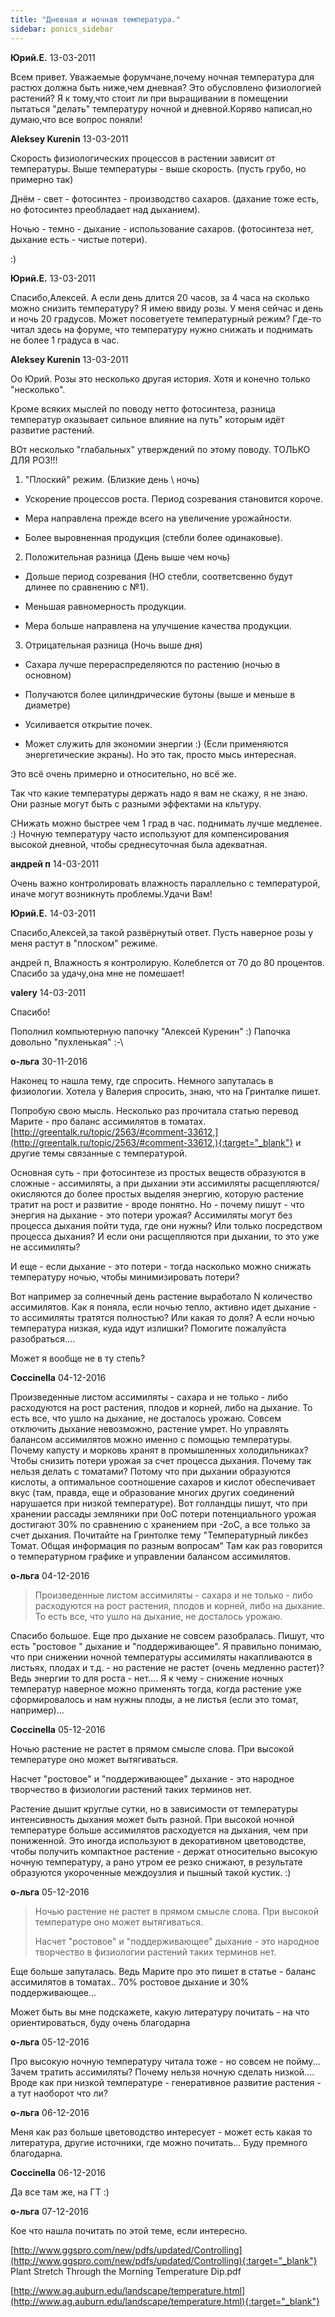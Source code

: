 ```yaml
---
title: "Дневная и ночная температура."
sidebar: ponics_sidebar
---
```


**Юрий.E.** 13-03-2011

Всем привет. Уважаемые форумчане,почему ночная температура для растюх должна быть ниже,чем дневная? Это обусловлено физиологией растений? Я к тому,что стоит ли при выращивании в помещении пытаться "делать" температуру ночной и дневной.Коряво написал,но думаю,что все вопрос поняли!


**Aleksey Kurenin** 13-03-2011

Скорость физиологических процессов в растении зависит от температуры. Выше температуры - выше скорость. (пусть грубо, но примерно так)

Днём - свет - фотосинтез - производство сахаров. (дахание тоже есть, но фотосинтез преобладает над дыханием).

Ночью - темно - дыхание - использование сахаров. (фотосинтеза нет, дыхание есть - чистые потери).

:)


**Юрий.E.** 13-03-2011

Спасибо,Алексей. А если день длится 20 часов, за 4 часа на сколько можно снизить температуру? Я имею ввиду розы. У меня сейчас и день и ночь 20 градусов. Может посоветуете температурный режим? Где-то читал здесь на форуме, что температуру нужно снижать и поднимать не более 1 градуса в час.


**Aleksey Kurenin** 13-03-2011

Оо Юрий. Розы это несколько другая история. Хотя и конечно только "несколько".

Кроме всяких мыслей по поводу нетто фотосинтеза, разница температур оказывает сильное влияние на путь" которым идёт развитие растений.

ВОт несколько "глабальных" утверждений по этому поводу. ТОЛЬКО ДЛЯ РОЗ!!!

1) "Плоский" режим. (Близкие день \ ночь)

- Ускорение процессов роста. Период созревания становится короче.

- Мера направлена прежде всего на увеличение урожайности.

- Более выровненная продукция (стебли более одинаковые).

2) Положительная разница (День выше чем ночь)

- Дольше период созревания (НО стебли, соответсвенно будут длинее по сравнению с №1).

- Меньшая равномерность продукции.

- Мера больше направлена на улучшение качества продукции. 

3) Отрицательная разница (Ночь выше дня)

- Сахара лучше перераспределяются по растению (ночью в основном)

- Получаются более цилиндрические бутоны (выше и меньше в диаметре)

- Усиливается открытие почек.

- Может служить для экономии энергии :) (Если применяются энергетические экраны). Но это так, просто мысь интересная.

Это всё очень примерно и относительно, но всё же. 

Так что какие температуры держать надо я вам не скажу, я не знаю. Они разные могут быть с разными эффектами на кльтуру.

СНижать можно быстрее чем 1 град в час. поднимать лучше медленее. :) Ночную температуру часто используют для компенсирования высокой дневной, чтобы среднесуточная была адекватная. 


**андрей п** 14-03-2011

Очень важно контролировать влажность параллельно с температурой, иначе могут возникнуть проблемы.Удачи Вам!


**Юрий.E.** 14-03-2011

Спасибо,Алексей,за такой развёрнутый ответ. Пусть наверное розы у меня растут в "плоском" режиме.

андрей п, Влажность я контролирую. Колеблется от 70 до 80 процентов. Спасибо за удачу,она мне не помешает!


**valery** 14-03-2011

Спасибо!

Пополнил компьютерную папочку "Алексей Куренин" :) Папочка довольно "пухленькая" :-\


**о-льга** 30-11-2016

Наконец то нашла тему, где спросить. Немного запуталась в физиологии. Хотела у Валерия спросить, знаю, что на Гринталке пишет. 

Попробую свою мысль. Несколько раз прочитала статью перевод Марите - про баланс ассимилятов в томатах. [http://greentalk.ru/topic/2563/#comment-33612,](http://greentalk.ru/topic/2563/#comment-33612,){:target="_blank"} и другие темы связанные с температурой. 

Основная суть - при фотосинтезе из простых веществ образуются в сложные - ассимиляты, а при дыхании эти ассимиляты расщепляются/окисляются до более простых выделяя энергию, которую растение тратит на рост и развитие - вроде понятно. Но - почему пишут - что энергия на дыхание - это потери урожая? Ассимиляты могут без процесса дыхания пойти туда, где они нужны? Или только посредством процесса дыхания? И если они расщепляются при дыхании, то это уже не ассимиляты?

И еще - если дыхание - это потери - тогда насколько можно снижать температуру ночью, чтобы минимизировать потери? 

Вот например за солнечный день растение выработало N количество ассимилятов. Как я поняла, если ночью тепло, активно идет дыхание - то ассимиляты тратятся полностью? Или какая то доля? А если ночью температура низкая, куда идут излишки? Помогите пожалуйста разобраться....

Может я вообще не в ту степь?


**Coccinella** 04-12-2016

Произведенные листом ассимиляты - сахара и не только - либо расходуются на рост растения, плодов и корней, либо на дыхание. То есть все, что ушло на дыхание, не досталось урожаю. Совсем отключить дыхание невозможно, растение умрет. Но управлять балансом ассимилятов можно именно с помощью температуры. Почему капусту и морковь хранят в промышленных холодильниках? Чтобы снизить потери урожая за счет процесса дыхания. Почему так нельзя делать с томатами? Потому что при дыхании образуются кислоты, а оптимальное соотношение сахаров и кислот обеспечивает вкус (там, правда, еще и образование многих других соединений нарушается при низкой температуре). Вот голландцы пишут, что при хранении рассады земляники при 0оС потери потенциального урожая достигают 30% по сравнению с хранением при -2оС, а все только за счет дыхания. Почитайте на Гринтолке тему "Температурный ликбез Томат. Общая информация по разным вопросам" Там как раз говорится о температурном графике и управлении балансом ассимилятов.


**о-льга** 04-12-2016

> Произведенные листом ассимиляты - сахара и не только - либо расходуются на рост растения, плодов и корней, либо на дыхание. То есть все, что ушло на дыхание, не досталось урожаю. 

Спасибо большое. Еще про дыхание не совсем разобралась. Пишут, что есть "ростовое " дыхание и "поддерживающее". Я правильно понимаю, что при снижении ночной температуры ассимиляты накапливаются в листьях, плодах и т.д. - но растение не растет (очень медленно растет)? Ведь энергии то для роста - нет.... Я к чему - снижение ночных температур наверное можно применять тогда, когда растение уже сформировалось и нам нужны плоды, а не листья (если это томат, например)...


**Coccinella** 05-12-2016

Ночью растение не растет в прямом смысле слова. При высокой температуре оно может вытягиваться.

Насчет "ростовое" и "поддерживающее" дыхание - это народное творчество в физиологии растений таких терминов нет.

Растение дышит круглые сутки, но в зависимости от температуры интенсивность дыхания может быть разной. При высокой ночной температуре больше ассимилятов расходуется на дыхания, чем при пониженной. Это иногда используют в декоративном цветоводстве, чтобы получить компактное растение - держат относительно высокую ночную температуру, а рано утром ее резко снижают, в результате образуются укороченные междоузлия и пышный такой кустик. :)


**о-льга** 05-12-2016

> Ночью растение не растет в прямом смысле слова. При высокой температуре оно может вытягиваться.
> 
> Насчет "ростовое" и "поддерживающее" дыхание - это народное творчество в физиологии растений таких терминов нет.

Еще больше запуталась. Ведь Марите про это пишет в статье - баланс ассимилятов в томатах.. 70% ростовое дыхание и 30% поддерживающее...

Может быть вы мне подскажете, какую литературу почитать - на что ориентироваться, буду очень благодарна


**о-льга** 05-12-2016

Про высокую ночную температуру читала тоже - но совсем не пойму... Зачем тратить ассимиляты? Почему нельзя ночную сделать низкой.... Вроде как при низкой температуре - генеративное развитие растения - а тут наоборот что ли? 


**о-льга** 06-12-2016

Меня как раз больше цветоводство интересует - может есть какая то литература, другие источники, где можно почитать... Буду премного благодарна.


**Coccinella** 06-12-2016

Да все там же, на ГТ :)


**о-льга** 07-12-2016

Кое что нашла почитать по этой теме, если интересно. 

[http://www.ggspro.com/new/pdfs/updated/Controlling](http://www.ggspro.com/new/pdfs/updated/Controlling){:target="_blank"} Plant Stretch Through the Morning Temperature Dip.pdf

[http://www.ag.auburn.edu/landscape/temperature.html](http://www.ag.auburn.edu/landscape/temperature.html){:target="_blank"}


